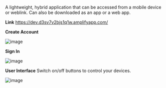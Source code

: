A lightweight, hybrid application that can be accessed from a mobile device or weblink. Can also be downloaded as an app or a web app.

**Link** 
https://dev.d3sv7v2bjs1q1w.amplifyapp.com/


**Create Account**

![image](https://github.com/fatimabutt1899/has-amplify-react-app-2/assets/66645119/86cb22aa-df17-4cdb-bb1f-446a661c82af)


**Sign In**

![image](https://github.com/fatimabutt1899/has-amplify-react-app-2/assets/66645119/c4e6b6f4-2c03-41b1-91d4-b88f37415e5f)


**User Interface**
Switch on/off buttons to control your devices.

![image](https://github.com/fatimabutt1899/has-amplify-react-app-2/assets/66645119/64d8c059-351e-4e76-96bd-84962f58a375)





